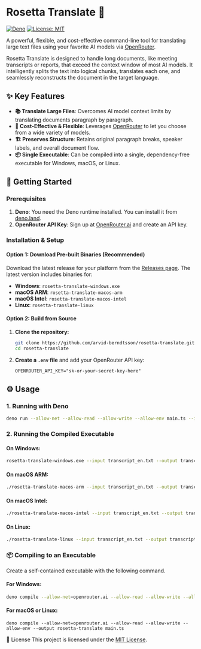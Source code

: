 # Rosetta Translate 📜

[![Deno](https://img.shields.io/badge/deno-^2.40-black?logo=deno)](https://deno.land)
[![License: MIT](https://img.shields.io/badge/License-MIT-yellow.svg)](LICENSE)

A powerful, flexible, and cost-effective command-line tool for translating large text files using your favorite AI models via [OpenRouter](https://openrouter.ai).

Rosetta Translate is designed to handle long documents, like meeting transcripts or reports, that exceed the context window of most AI models. It intelligently splits the text into logical chunks, translates each one, and seamlessly reconstructs the document in the target language.

## ✨ Key Features

*   **📚 Translate Large Files**: Overcomes AI model context limits by translating documents paragraph by paragraph.
*   **💸 Cost-Effective & Flexible**: Leverages [OpenRouter](https://openrouter.ai) to let you choose from a wide variety of models.
*   **🏗️ Preserves Structure**: Retains original paragraph breaks, speaker labels, and overall document flow.
*   **📦 Single Executable**: Can be compiled into a single, dependency-free executable for Windows, macOS, or Linux.

## 🚀 Getting Started

### Prerequisites

1.  **Deno**: You need the Deno runtime installed. You can install it from [deno.land](https://deno.land).
2.  **OpenRouter API Key**: Sign up at [OpenRouter.ai](https://openrouter.ai) and create an API key.

### Installation & Setup

#### Option 1: Download Pre-built Binaries (Recommended)
Download the latest release for your platform from the [Releases page](https://github.com/arvid-berndtsson/rosetta-translate/releases). The latest version includes binaries for:
- **Windows**: `rosetta-translate-windows.exe`
- **macOS ARM**: `rosetta-translate-macos-arm`
- **macOS Intel**: `rosetta-translate-macos-intel`
- **Linux**: `rosetta-translate-linux`

#### Option 2: Build from Source
1.  **Clone the repository:**
    ```bash
    git clone https://github.com/arvid-berndtsson/rosetta-translate.git
    cd rosetta-translate
    ```

2.  **Create a `.env` file** and add your OpenRouter API key:
    ```
    OPENROUTER_API_KEY="sk-or-your-secret-key-here"
    ```

## ⚙️ Usage

### 1. Running with Deno

```bash
deno run --allow-net --allow-read --allow-write --allow-env main.ts --input <source-file.txt> --output <translated-file.txt> --api-key <API-KEY>
```

### 2. Running the Compiled Executable

#### On Windows:
```bash
rosetta-translate-windows.exe --input transcript_en.txt --output transcript_de.txt
```
#### On macOS ARM:
```bash
./rosetta-translate-macos-arm --input transcript_en.txt --output transcript_de.txt
```
#### On macOS Intel:
```bash
./rosetta-translate-macos-intel --input transcript_en.txt --output transcript_de.txt
```
#### On Linux:
```bash
./rosetta-translate-linux --input transcript_en.txt --output transcript_de.txt
```
### 📦 Compiling to an Executable
Create a self-contained executable with the following command.
#### For Windows:
```bash
deno compile --allow-net=openrouter.ai --allow-read --allow-write --allow-env --output rosetta-translate.exe --target x86_64-pc-windows-msvc main.ts
```
#### For macOS or Linux:
```
deno compile --allow-net=openrouter.ai --allow-read --allow-write --allow-env --output rosetta-translate main.ts
```

📄 License
This project is licensed under the [MIT License](LICENSE).
